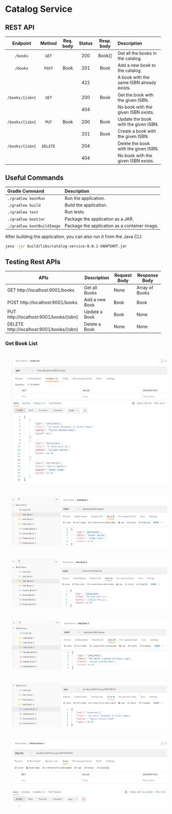 # Catalog Service

## REST API

| Endpoint	      | Method   | Req. body  | Status | Resp. body     | Description    		   	     |
|:---------------:|:--------:|:----------:|:------:|:--------------:|:-------------------------------|
| `/books`        | `GET`    |            | 200    | Book[]         | Get all the books in the catalog. |
| `/books`        | `POST`   | Book       | 201    | Book           | Add a new book to the catalog. |
|                 |          |            | 422    |                | A book with the same ISBN already exists. |
| `/books/{isbn}` | `GET`    |            | 200    | Book           | Get the book with the given ISBN. |
|                 |          |            | 404    |                | No book with the given ISBN exists. |
| `/books/{isbn}` | `PUT`    | Book       | 200    | Book           | Update the book with the given ISBN. |
|                 |          |            | 201    | Book           | Create a book with the given ISBN. |
| `/books/{isbn}` | `DELETE` |            | 204    |                | Delete the book with the given ISBN. |
|                 |          |            | 404    |                | No book with the given ISBN exists. |

## Useful Commands

| Gradle Command	         | Description                                   |
|:---------------------------|:----------------------------------------------|
| `./gradlew bootRun`        | Run the application.                          |
| `./gradlew build`          | Build the application.                        |
| `./gradlew test`           | Run tests.                                    |
| `./gradlew bootJar`        | Package the application as a JAR.             |
| `./gradlew bootBuildImage` | Package the application as a container image. |

After building the application, you can also run it from the Java CLI:

```bash
java -jar build/libs/catalog-service-0.0.1-SNAPSHOT.jar
```
## Testing Rest APIs
| APIs      | Description |  Request Body |  Response Body |
| ---- | --- |  --- |  --- |
| GET     http://localhost:9001/books  | Get all Books  | None | Array of Books
| POST    http://localhost:9001/books  | Add a new Book  | Book | Book
| PUT     http://localhost:9001/books/{isbn}  | Update a Book  | Book | None
| DELETE  http://localhost:9001/books/{isbn}  | Delete a Book  | None | None

### Get Book List
<img src="images/get-books.png"
     alt="Markdown Monster icon"
     style="float: left; margin: 20px;" />

<img src="images/post-book1.png"
     alt="Markdown Monster icon"
     style="float: left; margin: 20px;" />
<img src="images/post-book2.png"
     alt="Markdown Monster icon"
     style="float: left; margin: 20px;" />
<img src="images/post-book3.png"
     alt="Markdown Monster icon"
     style="float: left; margin: 20px;" />
<img src="images/put-book.png"
     alt="Markdown Monster icon"
     style="float: left; margin: 20px;" />
<img src="images/delete-book.png"
     alt="Markdown Monster icon"
     style="float: left; margin: 20px;" />
